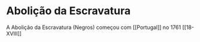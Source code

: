 # Abolição da Escravatura

A Abolição da Escravatura (Negros) começou com [[Portugal]] no 1761 [[18-XVIII]]

